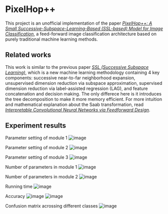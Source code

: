# PixelHop++

This project is an unofficial implementation of the paper [*PixelHop++: A Small Successive-Subspace-Learning-Based (SSL-based) Model for Image Classification*](https://arxiv.org/abs/2002.03141), a feed-forward image classification architecture based on purely traditional machine learning methods.

## Related works
This work is similar to the previous paper [*SSL (Successive Subspace Learning)*](https://arxiv.org/abs/1909.08190), which is a new machine learning methodology containing 4 key components: successive near-to-far neighborhood expansion, unsupervised dimension reduction via subspace approximation, supervised dimension reduction via label-assisted regression (LAG), and feature concatenation and decision making. The only differece here is it introduces the tree decomposition to make it more memory efficient.
For more intuition and mathematical explanation about the Saab transformation, read [*Interpretable Convolutional Neural Networks via Feedforward Design*](https://arxiv.org/abs/1810.02786).

 
## Experiment results
Parameter setting of module 1
![image](https://raw.githubusercontent.com/xshuai1996/PixelHopPlusPlus/master/results/params1.png)

Parameter setting of module 2
![image](https://raw.githubusercontent.com/xshuai1996/PixelHopPlusPlus/master/results/params2.png)

Parameter setting of module 3
![image](https://raw.githubusercontent.com/xshuai1996/PixelHopPlusPlus/master/results/params3.png)

Number of parameters in module 1
![image](https://raw.githubusercontent.com/xshuai1996/PixelHopPlusPlus/master/results/num_params1.png)

Number of parameters in module 2
![image](https://raw.githubusercontent.com/xshuai1996/PixelHopPlusPlus/master/results/num_params2.png)

Running time
![image](https://raw.githubusercontent.com/xshuai1996/PixelHopPlusPlus/master/results/time.png)

Accuracy
![image](https://raw.githubusercontent.com/xshuai1996/PixelHopPlusPlus/master/results/acc1.png)
![image](https://raw.githubusercontent.com/xshuai1996/PixelHopPlusPlus/master/results/acc2.png)

Confusion matrix acrossing different classes
![image](https://raw.githubusercontent.com/xshuai1996/PixelHopPlusPlus/master/results/acc3.png)
